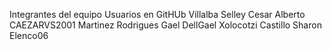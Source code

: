 Integrantes del equipo              Usuarios en GitHUb
Villalba Selley Cesar Alberto       CAEZARVS2001
Martinez Rodrigues Gael             DellGael
Xolocotzi Castillo Sharon           Elenco06      
